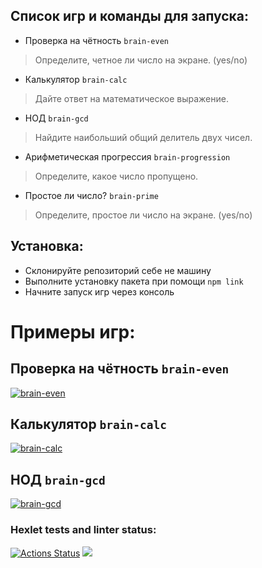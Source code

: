 ## Список игр и команды для запуска: 
* Проверка на чётность `brain-even`
> Определите, четное ли число на экране. (yes/no)
* Калькулятор `brain-calc`
> Дайте ответ на математическое выражение.
* НОД `brain-gcd`
> Найдите наибольший общий делитель двух чисел.
* Арифметическая прогрессия `brain-progression`
> Определите, какое число пропущено.
* Простое ли число? `brain-prime`
> Определите, простое ли число на экране. (yes/no)
## Установка: 
* Склонируйте репозиторий себе не машину
* Выполните установку пакета при помощи `npm link`
* Начните запуск игр через консоль
# Примеры игр:
## Проверка на чётность `brain-even`
<a href="https://imgbb.com/"><img src="https://i.ibb.co/Bn1b5Sq/85.png" alt="brain-even"></a>
## Калькулятор `brain-calc` 
<a href="https://imgbb.com/"><img src="https://i.ibb.co/9VGSmgJ/86.png" alt="brain-calc"></a>
## НОД `brain-gcd`
<a href="https://imgbb.com/"><img src="https://i.ibb.co/0fj6Cqz/87.png" alt="brain-gcd"></a>

### Hexlet tests and linter status:
[![Actions Status](https://github.com/Mariya3067237/frontend-project-44/workflows/hexlet-check/badge.svg)](https://github.com/Mariya3067237/frontend-project-44/actions)
<a href="https://codeclimate.com/github/Mariya3067237/frontend-project-44/maintainability"><img src="https://api.codeclimate.com/v1/badges/86cc2601b61b88d8f820/maintainability" /></a>
